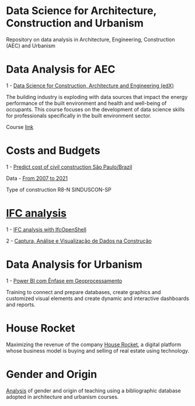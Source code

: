 # Data Science for Architecture, Construction and Urbanism

Repository on data analysis in Architecture, Engineering, Construction (AEC) and Urbanism

# Data Analysis for AEC

1 - [Data Science for Construction, Architecture and Engineering (edX)](https://github.com/renatogcruz/Data-science-for-architecture/tree/main/Data_science_for_AEC)

The building industry is exploding with data sources that impact the energy performance of the built environment and health and well-being of occupants. This course focuses on the development of data science skills for professionals specifically in the built environment sector.

Course [link](https://www.edx.org/course/Data-Science-for-Construction-Architecture-and-Engineering) 

# Costs and Budgets

1 - [Predict cost of civil construction São Paulo/Brazil](https://github.com/renatogcruz/Data-science-for-architecture/tree/main/custos_e_orcamentos/previsao_CUB)

Data - [From 2007 to 2021](https://sindusconsp.com.br/sdm_downloads/cub-serie-historica/)

Type of construction R8-N SINDUSCON-SP

# [IFC analysis](https://github.com/renatogcruz/Data-science-for-architecture/tree/main/ifc_analysis) 

1 - [IFC analysis with IfcOpenShell](https://github.com/renatogcruz/Data-science-for-architecture/tree/main/ifc_analysis/IFC_analysis_with_IfcOpenShell)


2 - [Captura, Análise e Visualização de Dados na Construção](https://github.com/renatogcruz/Data-science-for-architecture/tree/main/ifc_analysis/Captura_Analise_e_Visualizacao_de_Dados_na_Construcao)


# Data Analysis for Urbanism

1 - [Power BI com Ênfase em Geoprocessamento](https://github.com/renatogcruz/data_science_in_arch/tree/main/Power_bi_com_enfase_em_geoprocessamento)

Training to connect and prepare databases, create graphics and customized visual elements and create dynamic and interactive dashboards and reports.

# House Rocket

Maximizing the revenue of the company [House Rocket](https://github.com/renatogcruz/Data-science-for-architecture/tree/main/House_Rocket), a digital platform whose business model is buying and selling of real estate using technology.

# Gender and Origin

[Analysis](https://github.com/renatogcruz/Data-science-for-architecture/tree/main/genero_origem) of gender and origin of teaching using a bibliographic database adopted in architecture and urbanism courses.
